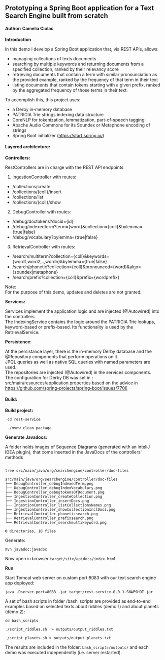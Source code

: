 
## Prototyping a Spring Boot application for a Text Search Engine built from scratch

#### Author: Camelia Ciolac

**Introduction**

In this demo I develop a Spring Boot application that, via REST APIs, allows:  
- managing collections of texts documents 
- searching by multiple keywords and returning documents from a specified collection, ranked by their relevancy score
- retrieving documents that contain a term with similar pronounciation as the provided example, ranked by the frequency of that term in their text
- listing documents that contain tokens starting with a given prefix, ranked by the aggregated frequency of those terms in their text.

To accomplish this, this project uses:  
- a Derby in-memory database
- PATRICIA Trie strings indexing data structure
- CoreNLP for tokenization, lemmatization, part-of-speech tagging
- Apache Audio Commons for its Soundex or Metaphone encoding of strings
- Spring Boot initializer (https://start.spring.io/)


#### Layered architecture:

**Controllers:**

RestControllers are in charge with the REST API endpoints:  

1) IngestionController with routes:  

- /collections/create
- /collections/{coll}/insert
- /collections/list
- /collections/{coll}/show

2) DebugController with routes:  

- /debug/doctokens?docid={id}
- /debug/indexedterm?term={word}&collection={coll}&bylemma={true|false}
- /debug/vocabulary?bylemma={true|false}

3) RetrievalController with routes:  

- /search/multiterm?collection={coll}&keywords={word1,word2,..,wordn}&bylemma={true|false}
- /search/phonetic?collection={coll}&pronounced={word}&algo={soundex|metaphone}
- /search/prefix?collection={coll}&prefix={wordprefix}


Note:  
For the purpose of this demo, updates and deletes are not granted.  


**Services:**

Services implement the application logic and are injected (@Autowired) into the controllers.  
The IndexingService contains the logic around the PATRICIA Trie lookups, keyword-based or prefix-based. Its functionality is used by the RetrievalService.  

**Persistence:**

At the persistance layer, there is the in-memory Derby database and the @Repository components that perform operations on it.  
JPQL queries as well as native SQL queries with named parameters are used.  
The repositories are injected (@Autowired) in the services components.  
The configuration for Derby DB was set in :  src/main/resources/application.properties  based on the advice in https://github.com/spring-projects/spring-boot/issues/7706  


#### Build:


**Build project:**

```
 cd rest-service

 ./mvnw clean package

```

**Generate Javadocs:**

A folder holds images of Sequence Diagrams (generated with an InteliJ IDEA plugin), that come inserted in the JavaDocs of the controllers' methods  

```

tree src/main/java/org/searchengine/controller/doc-files

src/main/java/org/searchengine/controller/doc-files
├── DebugController_debugIndexedTerm.png
├── DebugController_debugIndexVocabulary.png
├── DebugController_debugtokensOfDocument.png
├── IngestionController_createCollection.png
├── IngestionController_insertDocs.png
├── IngestionController_listCollectionsNames.png
├── IngestionController_showCollectionInclDocs.png
├── RetrievalController_phoneticsearch.png
├── RetrievalController_prefixsearch.png
└── RetrievalController_searchmultikeyword.png

0 directories, 10 files

```

Generate:  

```
mvn javadoc:javadoc
```

Now open in browser `target/site/apidocs/index.html`   


**Run**

Start Tomcat web server on custom port 8083 with our text search engine app deployed:  

```
java -Dserver.port=8083 -jar target/rest-service-0.0.1-SNAPSHOT.jar
```

A set of bash scripts in folder /bash_scripts are provided as end-to-end examples based on selected texts about riddles (demo 1) and about planets (demo 2):  

```
cd bash_scripts

./script_riddles.sh  > outputs/output_riddles.txt

./script_planets.sh > outputs/output_planets.txt
```

The results are included in the folder: `bash_scripts/outputs/` and each demo was executed independently (i.e. server restarted).  

